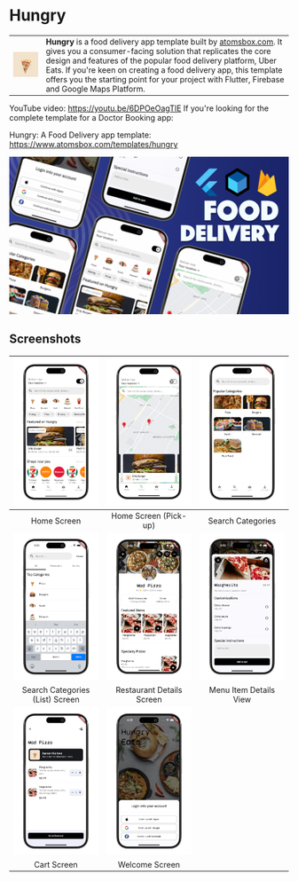 # Hungry
<table>
  <tr>
    <td><img src="assets/icons/app_icon.png" alt="Hungry" style="width: 300px;"/></td>
    <td>
      <strong>Hungry</strong> is a food delivery app template built by <a href="https://atomsbox.com">atomsbox.com</a>. It gives you a consumer-facing solution that replicates the core design and features of the popular food delivery platform, Uber Eats. If you're keen on creating a food delivery app, this template offers you the starting point for your project with Flutter, Firebase and Google Maps Platform. 
    </td>
  </tr>
</table>


YouTube video: https://youtu.be/6DPOeOagTlE
If you're looking for the complete template for a Doctor Booking app:

Hungry: A Food Delivery app template: https://www.atomsbox.com/templates/hungry

![Hero](screenshots/hungry_preview_thumbnail.png)


## Screenshots
|![Home Screen](screenshots/hungry-1.png) | ![Home Screen (Pick-up)](screenshots/hungry-2.png) | ![Search Categories](screenshots/hungry-3.png) |
|:---:|:---:|:---:|
| Home Screen | Home Screen (Pick-up) | Search Categories |
| ![Search Categories (List)](screenshots/hungry-4.png) | ![Restaurant Details Screen](screenshots/hungry-6.png) | ![Menu Item Details View](screenshots/hungry-7.png) |
| Search Categories (List) Screen | Restaurant Details Screen | Menu Item Details View |
| ![Cart Screen](screenshots/hungry-8.png)| ![Welcome Screen](screenshots/hungry-9.png) |  |
| Cart Screen | Welcome Screen |  |

